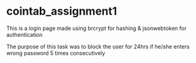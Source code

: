 # cointab_assignment1
<p>This is a login page made using brcrypt for hashing & jsonwebtoken for authentication<p>
<p>The purpose of this task was to block the user for 24hrs if he/she enters wrong password 5 times consecutively </p>
